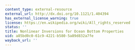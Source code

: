 ```yaml
---
content_type: external-resource
external_url: http://dx.doi.org/10.1121/1.404394
has_external_license_warning: true
license: https://en.wikipedia.org/wiki/All_rights_reserved
status: ''
title: Nonlinear Inversions for Ocean Bottom Properties
uid: a85bd0c0-61c9-4221-b580-5a89d832a7fe
wayback_url: ''
---
```


